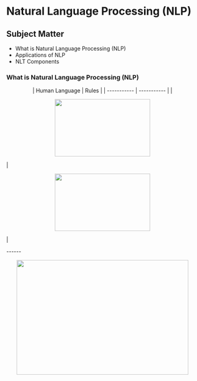 # Natural Language Processing (NLP)

## Subject Matter
- What is Natural Language Processing (NLP) 
- Applications of NLP 
- NLT Components

### What is Natural Language Processing (NLP)

<p align="center">
| Human Language      | Rules |
| ----------- | ----------- |
| <p align="center"><img src="https://user-images.githubusercontent.com/8760590/150850051-08290953-a3c6-40bc-b7f8-e651100eaf5e.png" width="250" height="150"/></p> | <p align="center"><img src="https://user-images.githubusercontent.com/8760590/150850470-decf975e-102a-4a46-a166-cacd83ab6e41.png" width="250" height="150"/></p> |
</p>
------

<p align="center">
    <img src="https://user-images.githubusercontent.com/8760590/150850811-6e9dc96d-aac5-433c-8f76-d607de1671ea.png" width="450" height="300"/>
</p>
